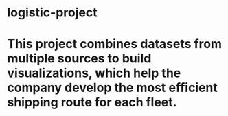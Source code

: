 # logistic-project
# This project combines datasets from multiple sources to build visualizations, which help the company develop the most efficient shipping route for each fleet.
